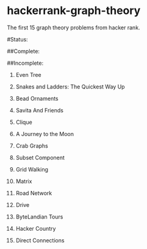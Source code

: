 hackerrank-graph-theory
=======================

The first 15 graph theory problems from hacker rank.

#Status:

##Complete:

##Incomplete:

1.  Even Tree

2.  Snakes and Ladders: The Quickest Way Up

3.  Bead Ornaments

4.  Savita And Friends

5.  Clique

6.  A Journey to the Moon

7.  Crab Graphs

8.  Subset Component

9.  Grid Walking

10. Matrix

11. Road Network

12. Drive

13. ByteLandian Tours

14. Hacker Country

15. Direct Connections

